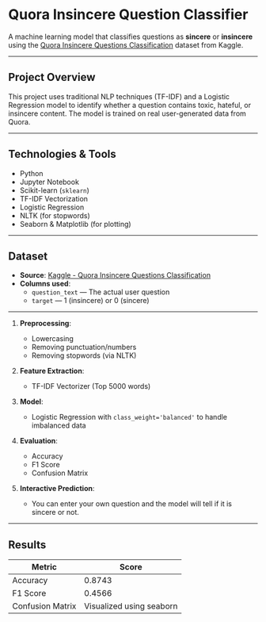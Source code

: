 # Quora Insincere Question Classifier

A machine learning model that classifies questions as **sincere** or **insincere** using the [Quora Insincere Questions Classification](https://www.kaggle.com/c/quora-insincere-questions-classification) dataset from Kaggle.

---

## Project Overview

This project uses traditional NLP techniques (TF-IDF) and a Logistic Regression model to identify whether a question contains toxic, hateful, or insincere content. The model is trained on real user-generated data from Quora.

---

## Technologies & Tools

- Python
- Jupyter Notebook
- Scikit-learn (`sklearn`)
- TF-IDF Vectorization
- Logistic Regression
- NLTK (for stopwords)
- Seaborn & Matplotlib (for plotting)

---

## Dataset

- **Source**: [Kaggle - Quora Insincere Questions Classification](https://www.kaggle.com/competitions/quora-insincere-questions-classification)
- **Columns used**:
  - `question_text` — The actual user question
  - `target` — 1 (insincere) or 0 (sincere)

---

1. **Preprocessing**:
   - Lowercasing
   - Removing punctuation/numbers
   - Removing stopwords (via NLTK)

2. **Feature Extraction**:
   - TF-IDF Vectorizer (Top 5000 words)

3. **Model**:
   - Logistic Regression with `class_weight='balanced'` to handle imbalanced data

4. **Evaluation**:
   - Accuracy
   - F1 Score
   - Confusion Matrix

5. **Interactive Prediction**:
   - You can enter your own question and the model will tell if it is sincere or not.

---

## Results

| Metric        | Score |
|---------------|-------|
| Accuracy      | 0.8743 |
| F1 Score      | 0.4566 |
| Confusion Matrix | Visualized using seaborn |

